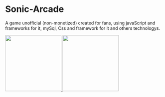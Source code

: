 # Sonic-Arcade
A game unofficial (non-monetized) created for fans, using javaScript and frameworks for it, mySql, Css and framework for it and others technologys.

<div>
<a href="https://github.com/TheRodrig0">
<img loading="lazy" height="180em" src="https://github-readme-stats.vercel.app/api/top-langs/?username=seu-usuário-aqui&layout=compact&langs_count=7&theme=dracula"/>
<img loading="lazy" height="180em" src="https://github-readme-stats.vercel.app/api?username=seu-usuário-aqui&show_icons=true&theme=dracula&include_all_commits=true&count_private=true"/>
</div>
